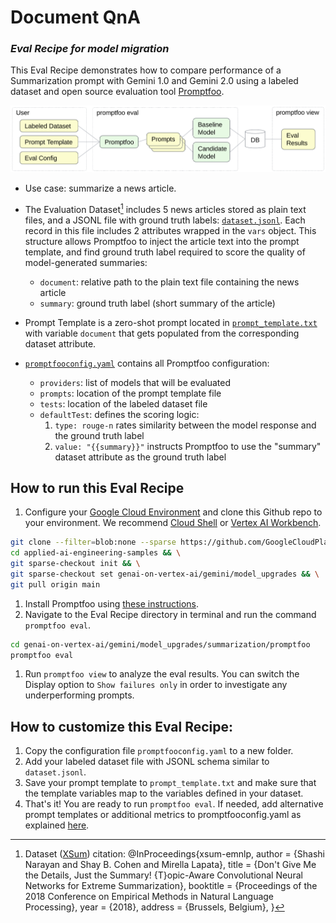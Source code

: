 # Document QnA
### _Eval Recipe for model migration_

This Eval Recipe demonstrates how to compare performance of a Summarization prompt with Gemini 1.0 and Gemini 2.0 using a labeled dataset and open source evaluation tool [Promptfoo](https://www.promptfoo.dev/).

![](diagram.png "Promptfoo")

- Use case: summarize a news article.

- The Evaluation Dataset[^1] includes 5 news articles stored as plain text files, and a JSONL file with ground truth labels: [`dataset.jsonl`](./dataset.jsonl). Each record in this file includes 2 attributes wrapped in the `vars` object. This structure allows Promptfoo to inject the article text into the prompt template, and find ground truth label required to score the quality of model-generated summaries:
    - `document`: relative path to the plain text file containing the news article
    - `summary`: ground truth label (short summary of the article)

- Prompt Template is a zero-shot prompt located in [`prompt_template.txt`](./prompt_template.txt) with variable `document` that gets populated from the corresponding dataset attribute.

- [`promptfooconfig.yaml`](./promptfooconfig.yaml) contains all Promptfoo configuration:
    - `providers`: list of models that will be evaluated
    - `prompts`: location of the prompt template file
    - `tests`: location of the labeled dataset file
    - `defaultTest`: defines the scoring logic:
        1. `type: rouge-n` rates similarity between the model response and the ground truth label
        1. `value: "{{summary}}"` instructs Promptfoo to use the "summary" dataset attribute as the ground truth label

## How to run this Eval Recipe

1. Configure your [Google Cloud Environment](https://cloud.google.com/vertex-ai/docs/start/cloud-environment) and clone this Github repo to your environment. We recommend [Cloud Shell](https://shell.cloud.google.com/) or [Vertex AI Workbench](https://cloud.google.com/vertex-ai/docs/workbench/instances/introduction).

``` bash
git clone --filter=blob:none --sparse https://github.com/GoogleCloudPlatform/applied-ai-engineering-samples.git && \
cd applied-ai-engineering-samples && \
git sparse-checkout init && \
git sparse-checkout set genai-on-vertex-ai/gemini/model_upgrades && \
git pull origin main
```

1. Install Promptfoo using [these instructions](https://www.promptfoo.dev/docs/installation/).
1. Navigate to the Eval Recipe directory in terminal and run the command `promptfoo eval`.

``` bash
cd genai-on-vertex-ai/gemini/model_upgrades/summarization/promptfoo
promptfoo eval
```
1. Run `promptfoo view` to analyze the eval results. You can switch the Display option to `Show failures only` in order to investigate any underperforming prompts.

## How to customize this Eval Recipe:
1. Copy the configuration file `promptfooconfig.yaml` to a new folder.
1. Add your labeled dataset file with JSONL schema similar to `dataset.jsonl`. 
1. Save your prompt template to `prompt_template.txt` and make sure that the template variables map to the variables defined in your dataset.
1. That's it! You are ready to run `promptfoo eval`. If needed, add alternative prompt templates or additional metrics to promptfooconfig.yaml as explained [here](https://www.promptfoo.dev/docs/configuration/parameters/).

[^1]: Dataset ([XSum](https://github.com/EdinburghNLP/XSum)) citation:
 @InProceedings{xsum-emnlp,
  author    = {Shashi Narayan and Shay B. Cohen and Mirella Lapata},
  title     = {Don't Give Me the Details, Just the Summary! {T}opic-Aware Convolutional Neural Networks for Extreme Summarization},
  booktitle = {Proceedings of the 2018 Conference on Empirical Methods in Natural Language Processing},
  year      = {2018},
  address   = {Brussels, Belgium},
}
